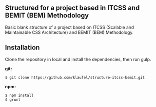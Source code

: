 ## Structured for a project based in ITCSS and BEMIT (BEM) Methodology

Basic blank structure of a project based on ITCSS (Scalable and Maintainable CSS Architecture) and BEMIT (BEM) Methodology.


## Installation

Clone the repository in local and install the dependencies, then run gulp.

**git:**

```
$ git clone https://github.com/klaufel/structure-itcss-bemit.git
```

**npm:**

```
$ npm install
$ grunt

```
